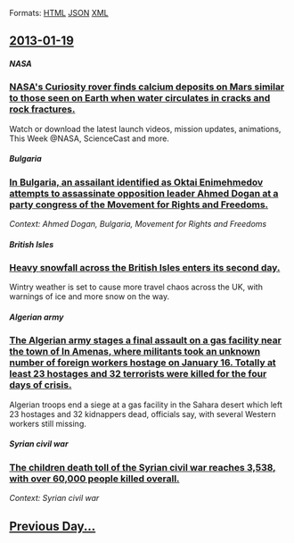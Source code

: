 
Formats: [HTML](2013/01/19/index.html)  [JSON](2013/01/19/index.json)  [XML](2013/01/19/index.xml)  

## [2013-01-19](/news/2013/01/19/index.md)

##### NASA
### [NASA's Curiosity rover finds calcium deposits on Mars similar to those seen on Earth when water circulates in cracks and rock fractures. ](/news/2013/01/19/nasaas-curiosity-rover-finds-calcium-deposits-on-mars-similar-to-those-seen-on-earth-when-water-circulates-in-cracks-and-rock-fractures.md)
Watch or download the latest launch videos, mission updates, animations, This Week @NASA, ScienceCast and more.

##### Bulgaria
### [In Bulgaria, an assailant identified as Oktai Enimehmedov attempts to assassinate opposition leader Ahmed Dogan at a party congress of the Movement for Rights and Freedoms. ](/news/2013/01/19/in-bulgaria-an-assailant-identified-as-oktai-enimehmedov-attempts-to-assassinate-opposition-leader-ahmed-dogan-at-a-party-congress-of-the-m.md)
_Context: Ahmed Dogan, Bulgaria, Movement for Rights and Freedoms_

##### British Isles
### [Heavy snowfall across the British Isles enters its second day. ](/news/2013/01/19/heavy-snowfall-across-the-british-isles-enters-its-second-day.md)
Wintry weather is set to cause more travel chaos across the UK, with warnings of ice and more snow on the way.

##### Algerian army
### [The Algerian army stages a final assault on a gas facility near the town of In Amenas, where militants took an unknown number of foreign workers hostage on January 16. Totally at least 23 hostages and 32 terrorists were killed for the four days of crisis. ](/news/2013/01/19/the-algerian-army-stages-a-final-assault-on-a-gas-facility-near-the-town-of-in-ama-c-nas-where-militants-took-an-unknown-number-of-foreign-wo.md)
Algerian troops end a siege at a gas facility in the Sahara desert which left 23 hostages and 32 kidnappers dead, officials say, with several Western workers still missing.

##### Syrian civil war
### [The children death toll of the Syrian civil war reaches 3,538, with over 60,000 people killed overall. ](/news/2013/01/19/the-children-death-toll-of-the-syrian-civil-war-reaches-3-538-with-over-60-000-people-killed-overall.md)
_Context: Syrian civil war_

## [Previous Day...](/news/2013/01/18/index.md)

